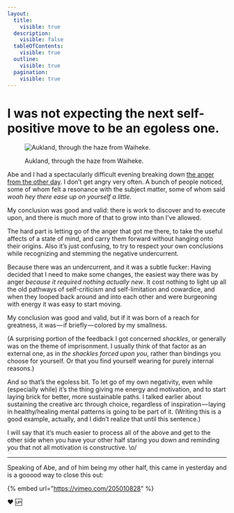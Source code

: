 ```yaml
---
layout:
  title:
    visible: true
  description:
    visible: false
  tableOfContents:
    visible: true
  outline:
    visible: true
  pagination:
    visible: true
---
```


# I was not expecting the next self-positive move to be an egoless one.

<figure><img src="https://images.squarespace-cdn.com/content/v1/5990d0a46f4ca37e4c9886bc/1502743495837-4VJTJHWUH7FSS7P7G98X/image-asset.jpeg" alt="Aukland, through the haze from Waiheke."><figcaption><p>Aukland, through the haze from Waiheke.<br> </p></figcaption></figure>

Abe and I had a spectacularly difficult evening breaking down [the anger from the other day](pissed.md). I don’t get angry very often. A bunch of people noticed, some of whom felt a resonance with the subject matter, some of whom said _woah hey there ease up on yourself a little_.

My conclusion was good and valid: there is work to discover and to execute upon, and there is much more of that to grow into than I’ve allowed.

The hard part is letting go of the anger that got me there, to take the useful affects of a state of mind, and carry them forward without hanging onto their origins. Also it’s just confusing, to try to respect your own conclusions while recognizing and stemming the negative undercurrent.

Because there was an undercurrent, and it was a subtle fucker: Having decided that I need to make some changes, the easiest way there was by anger _because it required nothing actually new_. It cost nothing to light up all the old pathways of self-criticism and self-limitation and cowardice, and when they looped back around and into each other and were burgeoning with energy it was easy to start moving.

My conclusion was good and valid, but if it was born of a reach for greatness, it was — if briefly — colored by my smallness.

(A surprising portion of the feedback I got concerned _shackles_, or generally was on the theme of imprisonment. I usually think of that factor as an external one, as in _the shackles forced upon you_, rather than bindings you choose for yourself. Or that you find yourself wearing for purely internal reasons.)

And so that’s the egoless bit. To let go of my own negativity, even while (especially while) it’s the thing giving me energy and motivation, and to start laying brick for better, more sustainable paths. I talked earlier about sustaining the creative arc through choice, regardless of inspiration — laying in healthy/healing mental patterns is going to be part of it. (Writing this is a good example, actually, and I didn’t realize that until this sentence.)

I will say that it’s much easier to process all of the above and get to the other side when you have your other half staring you down and reminding you that not all motivation is constructive. \o/

***

Speaking of Abe, and of him being my other half, this came in yesterday and is a gooood way to close this out:

{% embed url="https://vimeo.com/205010828" %}

❤️ 🆙
